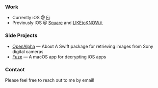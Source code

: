 ### Work
- Currently iOS @ [Fi](tryfi.com)
- Previously iOS @ [Square](https://squareup.com) and [LIKEtoKNOW.it](https://www.shopltk.com)

### Side Projects
- [OpenAlpha](https://github.com/colealanroberts/OpenAlpha) — About
A Swift package for retrieving images from Sony digital cameras
- [Fuze](https://twitter.com/citadeldotsh) — A macOS app for decrypting iOS apps

### Contact
Please feel free to reach out to me by email!
